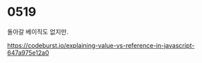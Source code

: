# 0519

돌아갈 베이직도 없지만.

https://codeburst.io/explaining-value-vs-reference-in-javascript-647a975e12a0